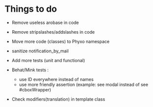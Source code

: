 # Things to do

- Remove useless arobase in code
- Remove stripslashes/addslashes in code
- Move more code (classes) to Phyxo namespace
- sanitize notification_by_mail

- Add more tests (unit and functional)
- Behat/Mink tests :

  - use ID everywhere instead of names
  - use more friendly assertion (example: see modal instead of see #cboxWrapper)

- Check modifiers(translation) in template class
